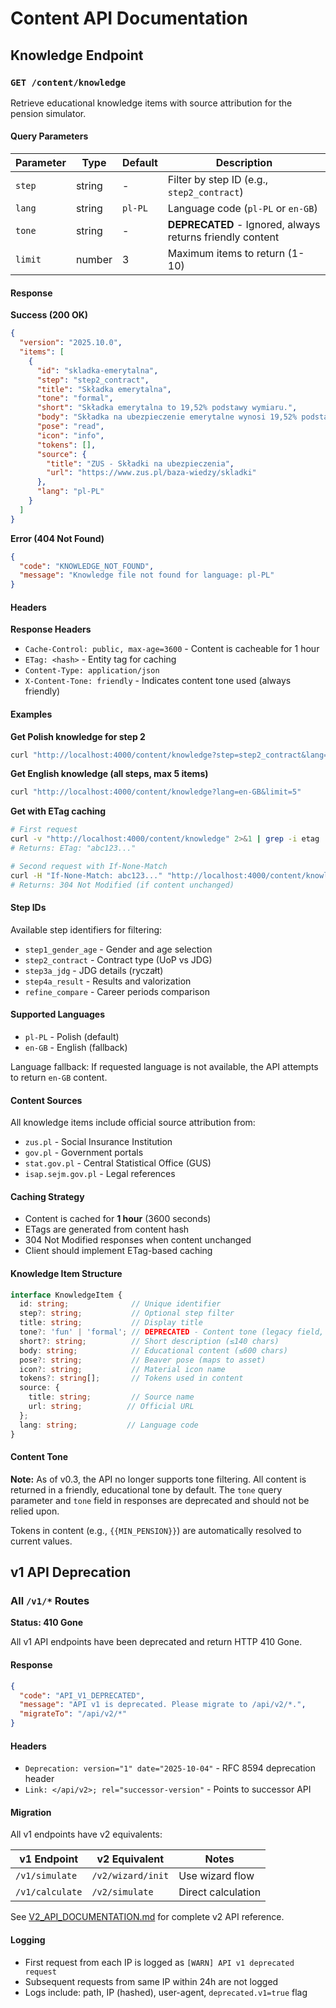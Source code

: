 # Content API Documentation

## Knowledge Endpoint

### `GET /content/knowledge`

Retrieve educational knowledge items with source attribution for the pension simulator.

#### Query Parameters

| Parameter | Type | Default | Description |
|-----------|------|---------|-------------|
| `step` | string | - | Filter by step ID (e.g., `step2_contract`) |
| `lang` | string | `pl-PL` | Language code (`pl-PL` or `en-GB`) |
| `tone` | string | - | **DEPRECATED** - Ignored, always returns friendly content |
| `limit` | number | 3 | Maximum items to return (1-10) |

#### Response

**Success (200 OK)**

```json
{
  "version": "2025.10.0",
  "items": [
    {
      "id": "skladka-emerytalna",
      "step": "step2_contract",
      "title": "Składka emerytalna",
      "tone": "formal",
      "short": "Składka emerytalna to 19,52% podstawy wymiaru.",
      "body": "Składka na ubezpieczenie emerytalne wynosi 19,52% podstawy wymiaru...",
      "pose": "read",
      "icon": "info",
      "tokens": [],
      "source": {
        "title": "ZUS - Składki na ubezpieczenia",
        "url": "https://www.zus.pl/baza-wiedzy/skladki"
      },
      "lang": "pl-PL"
    }
  ]
}
```

**Error (404 Not Found)**

```json
{
  "code": "KNOWLEDGE_NOT_FOUND",
  "message": "Knowledge file not found for language: pl-PL"
}
```

#### Headers

**Response Headers**
- `Cache-Control: public, max-age=3600` - Content is cacheable for 1 hour
- `ETag: <hash>` - Entity tag for caching
- `Content-Type: application/json`
- `X-Content-Tone: friendly` - Indicates content tone used (always friendly)

#### Examples

**Get Polish knowledge for step 2**

```bash
curl "http://localhost:4000/content/knowledge?step=step2_contract&lang=pl-PL"
```

**Get English knowledge (all steps, max 5 items)**

```bash
curl "http://localhost:4000/content/knowledge?lang=en-GB&limit=5"
```

**Get with ETag caching**

```bash
# First request
curl -v "http://localhost:4000/content/knowledge" 2>&1 | grep -i etag
# Returns: ETag: "abc123..."

# Second request with If-None-Match
curl -H "If-None-Match: abc123..." "http://localhost:4000/content/knowledge"
# Returns: 304 Not Modified (if content unchanged)
```

#### Step IDs

Available step identifiers for filtering:

- `step1_gender_age` - Gender and age selection
- `step2_contract` - Contract type (UoP vs JDG)
- `step3a_jdg` - JDG details (ryczałt)
- `step4a_result` - Results and valorization
- `refine_compare` - Career periods comparison

#### Supported Languages

- `pl-PL` - Polish (default)
- `en-GB` - English (fallback)

Language fallback: If requested language is not available, the API attempts to return `en-GB` content.

#### Content Sources

All knowledge items include official source attribution from:
- `zus.pl` - Social Insurance Institution
- `gov.pl` - Government portals
- `stat.gov.pl` - Central Statistical Office (GUS)
- `isap.sejm.gov.pl` - Legal references

#### Caching Strategy

- Content is cached for **1 hour** (3600 seconds)
- ETags are generated from content hash
- 304 Not Modified responses when content unchanged
- Client should implement ETag-based caching

#### Knowledge Item Structure

```typescript
interface KnowledgeItem {
  id: string;              // Unique identifier
  step?: string;           // Optional step filter
  title: string;           // Display title
  tone?: 'fun' | 'formal'; // DEPRECATED - Content tone (legacy field, ignored)
  short?: string;          // Short description (≤140 chars)
  body: string;            // Educational content (≤600 chars)
  pose?: string;           // Beaver pose (maps to asset)
  icon?: string;           // Material icon name
  tokens?: string[];       // Tokens used in content
  source: {
    title: string;         // Source name
    url: string;          // Official URL
  };
  lang: string;           // Language code
}
```

#### Content Tone

**Note:** As of v0.3, the API no longer supports tone filtering. All content is returned in a friendly, educational tone by default. The `tone` query parameter and `tone` field in responses are deprecated and should not be relied upon.

Tokens in content (e.g., `{{MIN_PENSION}}`) are automatically resolved to current values.

## v1 API Deprecation

### All `/v1/*` Routes

**Status: 410 Gone**

All v1 API endpoints have been deprecated and return HTTP 410 Gone.

#### Response

```json
{
  "code": "API_V1_DEPRECATED",
  "message": "API v1 is deprecated. Please migrate to /api/v2/*.",
  "migrateTo": "/api/v2/*"
}
```

#### Headers

- `Deprecation: version="1" date="2025-10-04"` - RFC 8594 deprecation header
- `Link: </api/v2>; rel="successor-version"` - Points to successor API

#### Migration

All v1 endpoints have v2 equivalents:

| v1 Endpoint | v2 Equivalent | Notes |
|-------------|---------------|-------|
| `/v1/simulate` | `/v2/wizard/init` | Use wizard flow |
| `/v1/calculate` | `/v2/simulate` | Direct calculation |

See [V2_API_DOCUMENTATION.md](./V2_API_DOCUMENTATION.md) for complete v2 API reference.

#### Logging

- First request from each IP is logged as `[WARN] API v1 deprecated request`
- Subsequent requests from same IP within 24h are not logged
- Logs include: path, IP (hashed), user-agent, `deprecated.v1=true` flag
